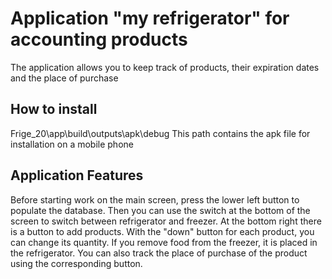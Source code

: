# Application "my refrigerator" for accounting products
The application allows you to keep track of products, their expiration dates and the place of purchase

## How to install
Frige_20\app\build\outputs\apk\debug
This path contains the apk file for installation on a mobile phone

## Application Features
Before starting work on the main screen, press the lower left button to populate the database. 
Then you can use the switch at the bottom of the screen to switch between refrigerator and freezer.
At the bottom right there is a button to add products.
With the "down" button for each product, you can change its quantity. If you remove food from the freezer, it is placed in the refrigerator.
You can also track the place of purchase of the product using the corresponding button.
